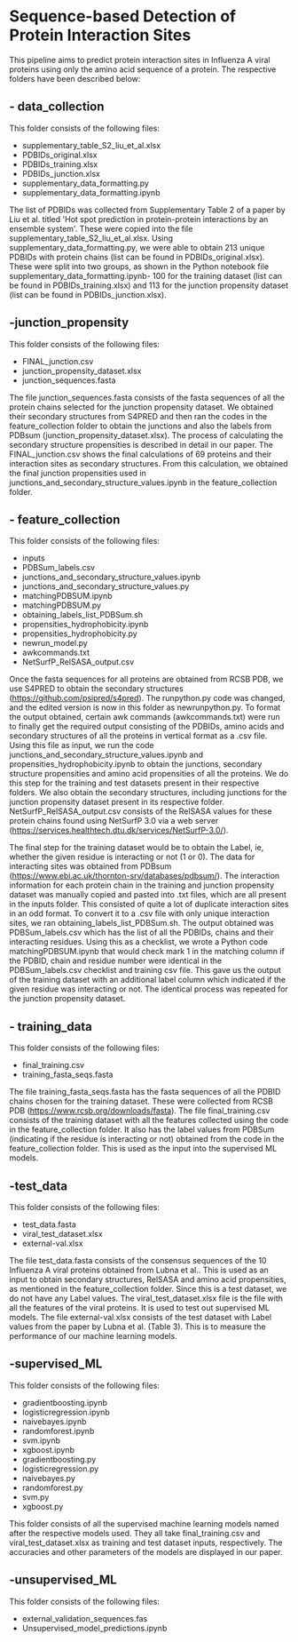 # Sequence-based Detection of Protein Interaction Sites

This pipeline aims to predict protein interaction sites in Influenza A viral proteins using only the amino acid sequence of a protein. The respective folders have been described below:

## - data_collection
This folder consists of the following files:
- supplementary_table_S2_liu_et_al.xlsx
- PDBIDs_original.xlsx
- PDBIDs_training.xlsx
- PDBIDs_junction.xlsx
- supplementary_data_formatting.py
- supplementary_data_formatting.ipynb


The list of PDBIDs was collected from Supplementary Table 2 of a paper by Liu et al. titled 'Hot spot prediction in protein-protein interactions by an ensemble system'. These were copied into the file supplementary_table_S2_liu_et_al.xlsx. Using supplementary_data_formatting.py, we were able to obtain 213 unique PDBIDs with protein chains (list can be found in PDBIDs_original.xlsx). These were split into two groups, as shown in the Python notebook file supplementary_data_formatting.ipynb- 100 for the training dataset (list can be found in PDBIDs_training.xlsx) and 113 for the junction propensity dataset (list can be found in PDBIDs_junction.xlsx).

## -junction_propensity
This folder consists of the following files:
- FINAL_junction.csv
- junction_propensity_dataset.xlsx
- junction_sequences.fasta

The file junction_sequences.fasta consists of the fasta sequences of all the protein chains selected for the junction propensity dataset. We obtained their secondary structures from S4PRED and then ran the codes in the feature_collection folder to obtain the junctions and also the labels from PDBsum (junction_propensity_dataset.xlsx). The process of calculating the secondary structure propensities is described in detail in our paper. The FINAL_junction.csv shows the final calculations of 69 proteins and their interaction sites as secondary structures. From this calculation, we obtained the final junction propensities used in junctions_and_secondary_structure_values.ipynb in the feature_collection folder.

## - feature_collection
This folder consists of the following files:
- inputs
- PDBSum_labels.csv
- junctions_and_secondary_structure_values.ipynb
- junctions_and_secondary_structure_values.py
- matchingPDBSUM.ipynb
- matchingPDBSUM.py
- obtaining_labels_list_PDBSum.sh
- propensities_hydrophobicity.ipynb
- propensities_hydrophobicity.py
- newrun_model.py
- awkcommands.txt
- NetSurfP_RelSASA_output.csv

Once the fasta sequences for all proteins are obtained from RCSB PDB, we use S4PRED to obtain the secondary structures (https://github.com/psipred/s4pred). The runpython.py code was changed, and the edited version is now in this folder as newrunpython.py. To format the output obtained, certain awk commands (awkcommands.txt) were run to finally get the required output consisting of the PDBIDs, amino acids and secondary structures of all the proteins in vertical format as a .csv file. Using this file as input, we run the code junctions_and_secondary_structure_values.ipynb and propensities_hydrophobicity.ipynb to obtain the junctions, secondary structure propensities and amino acid propensities of all the proteins. We do this step for the training and test datasets present in their respective folders. We also obtain the secondary structures, including junctions for the junction propensity dataset present in its respective folder. NetSurfP_RelSASA_output.csv consists of the RelSASA values for these protein chains found using NetSurfP 3.0 via a web server (https://services.healthtech.dtu.dk/services/NetSurfP-3.0/).

The final step for the training dataset would be to obtain the Label, ie, whether the given residue is interacting or not (1 or 0). The data for interacting sites was obtained from PDBsum (https://www.ebi.ac.uk/thornton-srv/databases/pdbsum/). The interaction information for each protein chain in the training and junction propensity dataset was manually copied and pasted into .txt files, which are all present in the inputs folder. This consisted of quite a lot of duplicate interaction sites in an odd format. To convert it to a .csv file with only unique interaction sites, we ran obtaining_labels_list_PDBSum.sh. The output obtained was PDBSum_labels.csv which has the list of all the PDBIDs, chains and their interacting residues. Using this as a checklist, we wrote a Python code matchingPDBSUM.ipynb that would check mark 1 in the matching column if the PDBID, chain and residue number were identical in the PDBSum_labels.csv checklist and training csv file. This gave us the output of the training dataset with an additional label column which indicated if the given residue was interacting or not. The identical process was repeated for the junction propensity dataset.

## - training_data
This folder consists of the following files:
- final_training.csv
- training_fasta_seqs.fasta

The file training_fasta_seqs.fasta has the fasta sequences of all the PDBID chains chosen for the training dataset. These were collected from RCSB PDB (https://www.rcsb.org/downloads/fasta). The file final_training.csv consists of the training dataset with all the features collected using the code in the feature_collection folder. It also has the label values from PDBSum (indicating if the residue is interacting or not) obtained from the code in the feature_collection folder. This is used as the input into the supervised ML models.


## -test_data
This folder consists of the following files:
- test_data.fasta
- viral_test_dataset.xlsx
- external-val.xlsx

The file test_data.fasta consists of the consensus sequences of the 10 Influenza A viral proteins obtained from Lubna et al.. This is used as an input to obtain secondary structures, RelSASA and amino acid propensities, as mentioned in the feature_collection folder. Since this is a test dataset, we do not have any Label values. The viral_test_dataset.xlsx file is the file with all the features of the viral proteins. It is used to test out supervised ML models. The file external-val.xlsx consists of the test dataset with Label values from the paper by Lubna et al. (Table 3). This is to measure the performance of our machine learning models.


## -supervised_ML
This folder consists of the following files:
- gradientboosting.ipynb
- logisticregression.ipynb
- naivebayes.ipynb
- randomforest.ipynb
- svm.ipynb
- xgboost.ipynb
- gradientboosting.py
- logisticregression.py
- naivebayes.py
- randomforest.py
- svm.py
- xgboost.py

This folder consists of all the supervised machine learning models named after the respective models used. They all take final_training.csv and viral_test_dataset.xlsx as training and test dataset inputs, respectively. The accuracies and other parameters of the models are displayed in our paper. 

## -unsupervised_ML
This folder consists of the following files:
- external_validation_sequences.fas
- Unsupervised_model_predictions.ipynb
   
